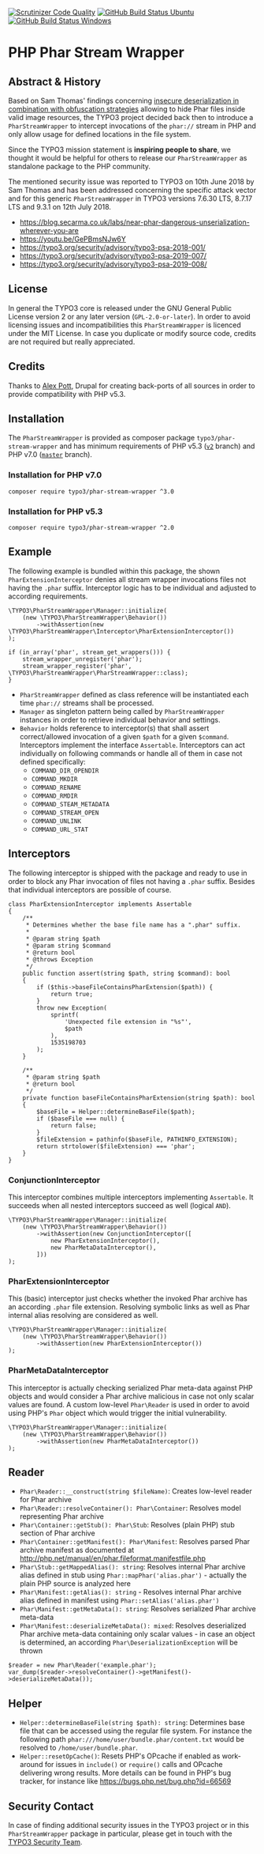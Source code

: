 [![Scrutinizer Code Quality](https://scrutinizer-ci.com/g/TYPO3/phar-stream-wrapper/badges/quality-score.png?b=master)](https://scrutinizer-ci.com/g/TYPO3/phar-stream-wrapper/?branch=master)
[![GitHub Build Status Ubuntu](https://github.com/typo3/phar-stream-wrapper/actions/workflows/tests-ubuntu.yml/badge.svg)](https://github.com/typo3/phar-stream-wrapper/actions/workflows/tests-ubuntu.yml)
[![GitHub Build Status Windows](https://github.com/typo3/phar-stream-wrapper/actions/workflows/tests-windows.yml/badge.svg)](https://github.com/typo3/phar-stream-wrapper/actions/workflows/tests-windows.yml)

# PHP Phar Stream Wrapper

## Abstract & History

Based on Sam Thomas' findings concerning
[insecure deserialization in combination with obfuscation strategies](https://www.secarma.com/labs/near-phar-dangerous-unserialization-wherever-you-are.html)
allowing to hide Phar files inside valid image resources, the TYPO3 project
decided back then to introduce a `PharStreamWrapper` to intercept invocations
of the `phar://` stream in PHP and only allow usage for defined locations in
the file system.

Since the TYPO3 mission statement is **inspiring people to share**, we thought
it would be helpful for others to release our `PharStreamWrapper` as standalone
package to the PHP community.

The mentioned security issue was reported to TYPO3 on 10th June 2018 by Sam Thomas
and has been addressed concerning the specific attack vector and for this generic
`PharStreamWrapper` in TYPO3 versions 7.6.30 LTS, 8.7.17 LTS and 9.3.1 on 12th
July 2018.

* https://blog.secarma.co.uk/labs/near-phar-dangerous-unserialization-wherever-you-are
* https://youtu.be/GePBmsNJw6Y
* https://typo3.org/security/advisory/typo3-psa-2018-001/
* https://typo3.org/security/advisory/typo3-psa-2019-007/
* https://typo3.org/security/advisory/typo3-psa-2019-008/

## License

In general the TYPO3 core is released under the GNU General Public License version
2 or any later version (`GPL-2.0-or-later`). In order to avoid licensing issues and
incompatibilities this `PharStreamWrapper` is licenced under the MIT License. In case
you duplicate or modify source code, credits are not required but really appreciated.

## Credits

Thanks to [Alex Pott](https://github.com/alexpott), Drupal for creating
back-ports of all sources in order to provide compatibility with PHP v5.3.

## Installation

The `PharStreamWrapper` is provided as composer package `typo3/phar-stream-wrapper`
and has minimum requirements of PHP v5.3 ([`v2`](https://github.com/TYPO3/phar-stream-wrapper/tree/v2) branch) and PHP v7.0 ([`master`](https://github.com/TYPO3/phar-stream-wrapper) branch).

### Installation for PHP v7.0

```
composer require typo3/phar-stream-wrapper ^3.0
```

### Installation for PHP v5.3

```
composer require typo3/phar-stream-wrapper ^2.0
```

## Example

The following example is bundled within this package, the shown
`PharExtensionInterceptor` denies all stream wrapper invocations files
not having the `.phar` suffix. Interceptor logic has to be individual and
adjusted to according requirements.

```
\TYPO3\PharStreamWrapper\Manager::initialize(
    (new \TYPO3\PharStreamWrapper\Behavior())
        ->withAssertion(new \TYPO3\PharStreamWrapper\Interceptor\PharExtensionInterceptor())
);

if (in_array('phar', stream_get_wrappers())) {
    stream_wrapper_unregister('phar');
    stream_wrapper_register('phar', \TYPO3\PharStreamWrapper\PharStreamWrapper::class);
}
```

* `PharStreamWrapper` defined as class reference will be instantiated each time
  `phar://` streams shall be processed.
* `Manager` as singleton pattern being called by `PharStreamWrapper` instances
  in order to retrieve individual behavior and settings.
* `Behavior` holds reference to interceptor(s) that shall assert correct/allowed
  invocation of a given `$path` for a given `$command`. Interceptors implement
  the interface `Assertable`. Interceptors can act individually on following
  commands or handle all of them in case not defined specifically:  
  + `COMMAND_DIR_OPENDIR`
  + `COMMAND_MKDIR`
  + `COMMAND_RENAME`
  + `COMMAND_RMDIR`
  + `COMMAND_STEAM_METADATA`
  + `COMMAND_STREAM_OPEN`
  + `COMMAND_UNLINK`
  + `COMMAND_URL_STAT`

## Interceptors

The following interceptor is shipped with the package and ready to use in order
to block any Phar invocation of files not having a `.phar` suffix. Besides that
individual interceptors are possible of course.

```
class PharExtensionInterceptor implements Assertable
{
    /**
     * Determines whether the base file name has a ".phar" suffix.
     *
     * @param string $path
     * @param string $command
     * @return bool
     * @throws Exception
     */
    public function assert(string $path, string $command): bool
    {
        if ($this->baseFileContainsPharExtension($path)) {
            return true;
        }
        throw new Exception(
            sprintf(
                'Unexpected file extension in "%s"',
                $path
            ),
            1535198703
        );
    }

    /**
     * @param string $path
     * @return bool
     */
    private function baseFileContainsPharExtension(string $path): bool
    {
        $baseFile = Helper::determineBaseFile($path);
        if ($baseFile === null) {
            return false;
        }
        $fileExtension = pathinfo($baseFile, PATHINFO_EXTENSION);
        return strtolower($fileExtension) === 'phar';
    }
}
```

### ConjunctionInterceptor

This interceptor combines multiple interceptors implementing `Assertable`.
It succeeds when all nested interceptors succeed as well (logical `AND`).

```
\TYPO3\PharStreamWrapper\Manager::initialize(
    (new \TYPO3\PharStreamWrapper\Behavior())
        ->withAssertion(new ConjunctionInterceptor([
            new PharExtensionInterceptor(),
            new PharMetaDataInterceptor(),
        ]))
);
```

### PharExtensionInterceptor

This (basic) interceptor just checks whether the invoked Phar archive has
an according `.phar` file extension. Resolving symbolic links as well as
Phar internal alias resolving are considered as well.

```
\TYPO3\PharStreamWrapper\Manager::initialize(
    (new \TYPO3\PharStreamWrapper\Behavior())
        ->withAssertion(new PharExtensionInterceptor())
);
```

### PharMetaDataInterceptor

This interceptor is actually checking serialized Phar meta-data against
PHP objects and would consider a Phar archive malicious in case not only
scalar values are found. A custom low-level `Phar\Reader` is used in order to
avoid using PHP's `Phar` object which would trigger the initial vulnerability.

```
\TYPO3\PharStreamWrapper\Manager::initialize(
    (new \TYPO3\PharStreamWrapper\Behavior())
        ->withAssertion(new PharMetaDataInterceptor())
);
```

## Reader

* `Phar\Reader::__construct(string $fileName)`: Creates low-level reader for Phar archive
* `Phar\Reader::resolveContainer(): Phar\Container`: Resolves model representing Phar archive
* `Phar\Container::getStub(): Phar\Stub`: Resolves (plain PHP) stub section of Phar archive
* `Phar\Container::getManifest(): Phar\Manifest`: Resolves parsed Phar archive manifest as
  documented at http://php.net/manual/en/phar.fileformat.manifestfile.php
* `Phar\Stub::getMappedAlias(): string`: Resolves internal Phar archive alias defined in stub
  using `Phar::mapPhar('alias.phar')` - actually the plain PHP source is analyzed here
* `Phar\Manifest::getAlias(): string` - Resolves internal Phar archive alias defined in manifest
  using `Phar::setAlias('alias.phar')`
* `Phar\Manifest::getMetaData(): string`: Resolves serialized Phar archive meta-data
* `Phar\Manifest::deserializeMetaData(): mixed`: Resolves deserialized Phar archive meta-data
  containing only scalar values - in case an object is determined, an according
  `Phar\DeserializationException` will be thrown

```
$reader = new Phar\Reader('example.phar');
var_dump($reader->resolveContainer()->getManifest()->deserializeMetaData());
```

## Helper

* `Helper::determineBaseFile(string $path): string`: Determines base file that can be
  accessed using the regular file system. For instance the following path
  `phar:///home/user/bundle.phar/content.txt` would be resolved to
  `/home/user/bundle.phar`.
* `Helper::resetOpCache()`: Resets PHP's OPcache if enabled as work-around for
  issues in `include()` or `require()` calls and OPcache delivering wrong
  results. More details can be found in PHP's bug tracker, for instance like
  https://bugs.php.net/bug.php?id=66569

## Security Contact

In case of finding additional security issues in the TYPO3 project or in this
`PharStreamWrapper` package in particular, please get in touch with the
[TYPO3 Security Team](mailto:security@typo3.org).
